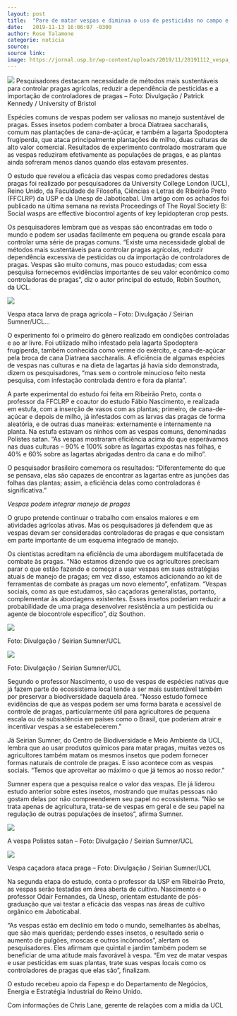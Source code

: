```yaml
---
layout: post
title:  "Pare de matar vespas e diminua o uso de pesticidas no campo e no jardim"
date:   2019-11-13 16:06:07 -0300
author: Rose Talamone
categorie: noticia
source:
source link:
image: https://jornal.usp.br/wp-content/uploads/2019/11/20191112_vespa_papel-social_PK.jpg 
---
```


![](https://jornal.usp.br/wp-content/uploads/2019/11/20191112_vespa_papel-social_PK.jpg)
Pesquisadores destacam necessidade de métodos mais sustentáveis para controlar pragas agrícolas, reduzir a dependência de pesticidas e a importação de controladores de pragas – Foto: Divulgação / Patrick Kennedy / University of Bristol

 

Espécies comuns de vespas podem ser valiosas no manejo sustentável de pragas. Esses insetos podem combater a broca Diatraea saccharalis, comum nas plantações de cana-de-açúcar, e também a lagarta Spodoptera frugiperda, que ataca principalmente plantações de milho, duas culturas de alto valor comercial. Resultados de experimento controlado mostraram que as vespas reduziram efetivamente as populações de pragas, e as plantas ainda sofreram menos danos quando elas estavam presentes. 

O estudo que revelou a eficácia das vespas como predadores destas pragas foi realizado por pesquisadores da University College London (UCL), Reino Unido, da Faculdade de Filosofia, Ciências e Letras de Ribeirão Preto (FFCLRP) da USP e da Unesp de Jaboticabal. Um artigo com os achados foi publicado na última semana na revista Proceedings of The Royal Society B: Social wasps are effective biocontrol agents of key lepidopteran crop pests. 

Os pesquisadores lembram que as vespas são encontradas em todo o mundo e podem ser usadas facilmente em pequena ou grande escala para controlar uma série de pragas comuns. “Existe uma necessidade global de métodos mais sustentáveis para controlar pragas agrícolas, reduzir dependência excessiva de pesticidas ou da importação de controladores de pragas. Vespas são muito comuns, mas pouco estudadas; com essa pesquisa fornecemos evidências importantes de seu valor econômico como controladoras de pragas”, diz o autor principal do estudo, Robin Southon, da UCL. 

![](https://jornal.usp.br/wp-content/uploads/2019/11/20191112_01_vespa_larva_pragas.jpg)

Vespa ataca larva de praga agrícola – Foto: Divulgação / Seirian Sumner/UCL…


O experimento foi o primeiro do gênero realizado em condições controladas e ao ar livre. Foi utilizado milho infestado pela lagarta Spodoptera frugiperda, também conhecida como verme do exército, e cana-de-açúcar pela broca de cana Diatraea saccharalis. A eficiência de algumas espécies de vespas nas culturas e na dieta de lagartas já havia sido demonstrada, dizem os pesquisadores, “mas sem o controle minucioso feito nesta pesquisa, com infestação controlada dentro e fora da planta”. 

A parte experimental do estudo foi feita em Ribeirão Preto, conta o professor da FFCLRP e coautor do estudo Fábio Nascimento, e realizada em estufa, com a inserção de vasos com as plantas; primeiro, de cana-de-açúcar e depois de milho, já infestados com as larvas das pragas de forma aleatória, e de outras duas maneiras: externamente e internamente na planta. Na estufa estavam os ninhos com as vespas comuns, denominadas Polistes satan. “As vespas mostraram eficiência acima do que esperávamos nas duas culturas – 90% e 100% sobre as lagartas expostas nas folhas, e 40% e 60% sobre as lagartas abrigadas dentro da cana e do milho”. 

O pesquisador brasileiro comemora os resultados: “Diferentemente do que se pensava, elas são capazes de encontrar as lagartas entre as junções das folhas das plantas; assim, a eficiência delas como controladoras é significativa.” 

*Vespas podem integrar manejo de pragas*

O grupo pretende continuar o trabalho com ensaios maiores e em atividades agrícolas ativas. Mas os pesquisadores já defendem que as vespas devam ser consideradas controladoras de pragas e que consistam em parte importante de um esquema integrado de manejo. 

Os cientistas acreditam na eficiência de uma abordagem multifacetada de combate às pragas. “Não estamos dizendo que os agricultores precisam parar o que estão fazendo e começar a usar vespas em suas estratégias atuais de manejo de pragas; em vez disso, estamos adicionando ao kit de ferramentas de combate às pragas um novo elemento”, enfatizam. “Vespas sociais, como as que estudamos, são caçadoras generalistas, portanto, complementar às abordagens existentes. Esses insetos poderiam reduzir a probabilidade de uma praga desenvolver resistência a um pesticida ou agente de biocontrole específico”, diz Southon.

 
![](https://jornal.usp.br/wp-content/uploads/2019/11/20191112_vespa_papel-social.jpg)

Foto: Divulgação / Seirian Sumner/UCL

![](https://jornal.usp.br/wp-content/uploads/2019/11/20191112_vespa_papel-social2.jpg)

Foto: Divulgação / Seirian Sumner/UCL


Segundo o professor Nascimento, o uso de vespas de espécies nativas que já fazem parte do ecossistema local tende a ser mais sustentável também por preservar a biodiversidade daquela área. “Nosso estudo fornece evidências de que as vespas podem ser uma forma barata e acessível de controle de pragas, particularmente útil para agricultores de pequena escala ou de subsistência em países como o Brasil, que poderiam atrair e incentivar vespas a se estabelecerem.”

Já Seirian Sumner, do Centro de Biodiversidade e Meio Ambiente da UCL, lembra que ao usar produtos químicos para matar pragas, muitas vezes os agricultores também matam os mesmos insetos que podem fornecer formas naturais de controle de pragas. E isso acontece com as vespas sociais. “Temos que aproveitar ao máximo o que já temos ao nosso redor.” 

Sumner espera que a pesquisa realce o valor das vespas. Ele já liderou estudo anterior sobre estes insetos, mostrando que muitas pessoas não gostam delas por não compreenderem seu papel no ecossistema. “Não se trata apenas de agricultura, trata-se de vespas em geral e de seu papel na regulação de outras populações de insetos”, afirma Sumner.

![](https://jornal.usp.br/wp-content/uploads/2019/11/20191112_vespa_soldado.jpg)

A vespa Polistes satan – Foto: Divulgação / Seirian Sumner/UCL

![](https://jornal.usp.br/wp-content/uploads/2019/11/20191112_vespa_soldado2.jpg)

Vespa caçadora ataca praga – Foto: Divulgação / Seirian Sumner/UCL


Na segunda etapa do estudo, conta o professor da USP em Ribeirão Preto, as vespas serão testadas em área aberta de cultivo. Nascimento e o professor Odair Fernandes, da Unesp, orientam estudante de pós-graduação que vai testar a eficácia das vespas nas áreas de cultivo orgânico em Jaboticabal.

“As vespas estão em declínio em todo o mundo, semelhantes às abelhas, que são mais queridas; perdendo esses insetos, o resultado seria o aumento de pulgões, moscas e outros incômodos”, alertam os pesquisadores. Eles afirmam que quintal e jardim também podem se beneficiar de uma atitude mais favorável à vespa. “Em vez de matar vespas e usar pesticidas em suas plantas, trate suas vespas locais como os controladores de pragas que elas são”, finalizam.

O estudo recebeu apoio da Fapesp e do Departamento de Negócios, Energia e Estratégia Industrial do Reino Unido.

Com informações de Chris Lane, gerente de relações com a mídia da UCL
